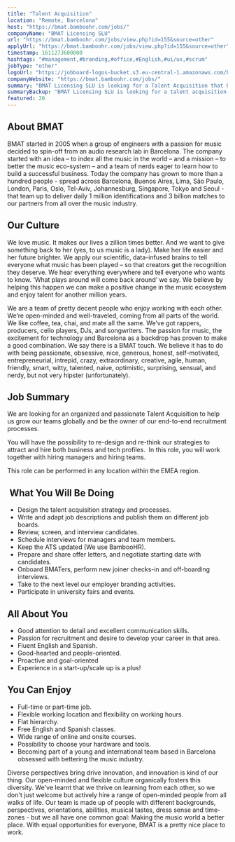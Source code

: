 ```yaml
---
title: "Talent Acquisition"
location: "Remote, Barcelona"
host: "https://bmat.bamboohr.com/jobs/"
companyName: "BMAT Licensing SLU"
url: "https://bmat.bamboohr.com/jobs/view.php?id=155&source=other"
applyUrl: "https://bmat.bamboohr.com/jobs/view.php?id=155&source=other"
timestamp: 1611273600000
hashtags: "#management,#branding,#office,#English,#ui/ux,#scrum"
jobType: "other"
logoUrl: "https://jobboard-logos-bucket.s3.eu-central-1.amazonaws.com/bmat-licensing-slu"
companyWebsite: "https://bmat.bamboohr.com/jobs/"
summary: "BMAT Licensing SLU is looking for a Talent Acquisition that has excellent communication skills and attention to details."
summaryBackup: "BMAT Licensing SLU is looking for a talent acquisition that has experience in: #management, #branding, #ui/ux."
featured: 20
---
```


## About BMAT

BMAT started in 2005 when a group of engineers with a passion for music decided to spin-off from an audio research lab in Barcelona. The company started with an idea – to index all the music in the world – and a mission – to better the music eco-system – and a team of nerds eager to learn how to build a successful business. Today the company has grown to more than a hundred people - spread across Barcelona, Buenos Aires, Lima, São Paulo, London, Paris, Oslo, Tel-Aviv, Johannesburg, Singapore, Tokyo and Seoul - that team up to deliver daily 1 million identifications and 3 billion matches to our partners from all over the music industry.

## Our Culture

We love music. It makes our lives a zillion times better. And we want to give something back to her (yes, to us music is a lady). Make her life easier and her future brighter. We apply our scientific, data-infused brains to tell everyone what music has been played – so that creators get the recognition they deserve. We hear everything everywhere and tell everyone who wants to know. ‘What plays around will come back around’ we say. We believe by helping this happen we can make a positive change in the music ecosystem and enjoy talent for another million years.

We are a team of pretty decent people who enjoy working with each other. We’re open-minded and well-traveled, coming from all parts of the world. We like coffee, tea, chai, and mate all the same. We’ve got rappers, producers, cello players, DJs, and songwriters. The passion for music, the excitement for technology and Barcelona as a backdrop has proven to make a good combination. We say there is a BMAT touch. We believe it has to do with being passionate, obsessive, nice, generous, honest, self-motivated, entrepreneurial, intrepid, crazy, extraordinary, creative, agile, human, friendly, smart, witty, talented, naive, optimistic, surprising, sensual, and nerdy, but not very hipster (unfortunately).

## Job Summary

We are looking for an organized and passionate Talent Acquisition to help us grow our teams globally and be the owner of our end-to-end recruitment processes.

You will have the possibility to re-design and re-think our strategies to attract and hire both business and tech profiles.  In this role, you will work together with hiring managers and hiring teams.

This role can be performed in any location within the EMEA region.

##  What You Will Be Doing

*   Design the talent acquisition strategy and processes.
*   Write and adapt job descriptions and publish them on different job boards.
*   Review, screen, and interview candidates.
*   Schedule interviews for managers and team members.
*   Keep the ATS updated (We use BambooHR).
*   Prepare and share offer letters, and negotiate starting date with candidates.
*   Onboard BMATers, perform new joiner checks-in and off-boarding interviews.
*   Take to the next level our employer branding activities.
*   Participate in university fairs and events. 

## All About You

*   Good attention to detail and excellent communication skills.
*   Passion for recruitment and desire to develop your career in that area.
*   Fluent English and Spanish.
*   Good-hearted and people-oriented.
*   Proactive and goal-oriented
*   Experience in a start-up/scale up is a plus!

## You Can Enjoy  

*   Full-time or part-time job.
*   Flexible working location and flexibility on working hours.
*   Flat hierarchy. 
*   Free English and Spanish classes.
*   Wide range of online and onsite courses.
*   Possibility to choose your hardware and tools.  
*   Becoming part of a young and international team based in Barcelona obsessed with bettering the music industry.

Diverse perspectives bring drive innovation, and innovation is kind of our thing. Our open-minded and flexible culture organically fosters this diversity. We've learnt that we thrive on learning from each other, so we don't just welcome but actively hire a range of open-minded people from all walks of life. Our team is made up of people with different backgrounds, perspectives, orientations, abilities, musical tastes, dress sense and time-zones - but we all have one common goal: Making the music world a better place. With equal opportunities for everyone, BMAT is a pretty nice place to work.
